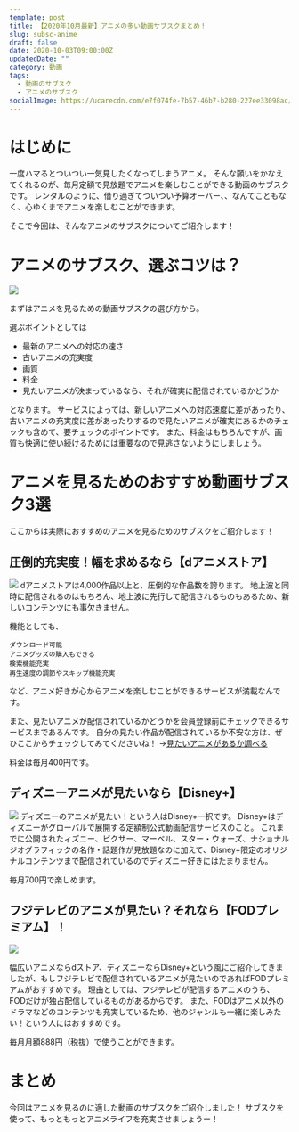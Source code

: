 ```yaml
---
template: post
title: 【2020年10月最新】アニメの多い動画サブスクまとめ！
slug: subsc-anime
draft: false
date: 2020-10-03T09:00:00Z
updatedDate: ""
category: 動画
tags:
  - 動画のサブスク
  - アニメのサブスク
socialImage: https://ucarecdn.com/e7f074fe-7b57-46b7-b280-227ee33098ac/CanvaUnrecognizablelittlebrothershuggingwhilewatchingTVsittingtogetheronfloor.jpg
---
```


# はじめに

一度ハマるとついつい一気見したくなってしまうアニメ。
そんな願いをかなえてくれるのが、毎月定額で見放題でアニメを楽しむことができる動画のサブスクです。
レンタルのように、借り過ぎてついつい予算オーバー、、なんてこともなく、心ゆくまでアニメを楽しむことができます。

そこで今回は、そんなアニメのサブスクについてご紹介します！

# アニメのサブスク、選ぶコツは？

![](https://ucarecdn.com/1c31c003-d63e-4e72-badd-5f6a3177d9bb/)

まずはアニメを見るための動画サブスクの選び方から。

選ぶポイントとしては

- 最新のアニメへの対応の速さ
- 古いアニメの充実度
- 画質
- 料金
- 見たいアニメが決まっているなら、それが確実に配信されているかどうか


となります。
サービスによっては、新しいアニメへの対応速度に差があったり、古いアニメの充実度に差があったりするので見たいアニメが確実にあるかのチェックも含めて、要チェックのポイントです。
また、料金はもちろんですが、画質も快適に使い続けるためには重要なので見逃さないようにしましょう。

# アニメを見るためのおすすめ動画サブスク3選

ここからは実際におすすめのアニメを見るためのサブスクをご紹介します！

## 圧倒的充実度！幅を求めるなら【dアニメストア】

![](https://ucarecdn.com/b114b6d6-7f87-4726-951e-2ea73918de57/S__4202507.jpg)
dアニメストアは4,000作品以上と、圧倒的な作品数を誇ります。
地上波と同時に配信されるのはもちろん、地上波に先行して配信されるものもあるため、新しいコンテンツにも事欠きません。

機能としても、
```
ダウンロード可能
アニメグッズの購入もできる
検索機能充実
再生速度の調節やスキップ機能充実
```

など、アニメ好きが心からアニメを楽しむことができるサービスが満載なんです。

また、見たいアニメが配信されているかどうかを会員登録前にチェックできるサービスまであるんです。
自分の見たい作品が配信されているか不安な方は、ぜひここからチェックしてみてくださいね！
→[見たいアニメがあるか調べる
](https://anime.dmkt-sp.jp/animestore/CF/lp030?utm_source=kansetsu&utm_medium=a8&utm_campaign=affiliate)

料金は毎月400円です。

## ディズニーアニメが見たいなら【Disney+】

![](https://ucarecdn.com/4321a5c1-838c-4e23-ad67-f1fa07562fc4/S__4202508.jpg)
ディズニーのアニメが見たい！という人はDisney+一択です。
Disney+はディズニーがグローバルで展開する定額制公式動画配信サービスのこと。
これまでに公開されたィズニー、ピクサー、マーベル、スター・ウォーズ、ナショナル ジオグラフィックの名作・話題作が見放題なのに加えて、Disney+限定のオリジナルコンテンツまで配信されているのでディズニー好きにはたまりません。

毎月700円で楽しめます。

## フジテレビのアニメが見たい？それなら【FODプレミアム】！

![](https://ucarecdn.com/ecf6a466-eb2a-434b-9290-b199b5d8a4b1/)

幅広いアニメならdストア、ディズニーならDisney+という風にご紹介してきましたが、もしフジテレビで配信されているアニメが見たいのであればFODプレミアムがおすすめです。
理由としては、フジテレビが配信するアニメのうち、FODだけが独占配信しているものがあるからです。
また、FODはアニメ以外のドラマなどのコンテンツも充実しているため、他のジャンルも一緒に楽しみたい！という人にはおすすめです。

毎月月額888円（税抜）で使うことができます。

# まとめ

今回はアニメを見るのに適した動画のサブスクをご紹介しました！
サブスクを使って、もっともっとアニメライフを充実させましょうー！

